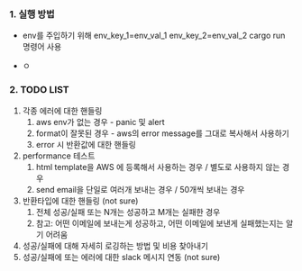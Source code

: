 
### 1. 실행 방법

- env를 주입하기 위해 env_key_1=env_val_1 env_key_2=env_val_2 cargo run 명령어 사용

- ㅇ


### 2. TODO LIST

1. 각종 에러에 대한 핸들링
    1. aws env가 없는 경우 - panic 및 alert
    2. format이 잘못된 경우 - aws의 error message를 그대로 복사해서 사용하기
    3. error 시 반환값에 대한 핸들링
2. performance 테스트
    1. html template을 AWS 에 등록해서 사용하는 경우 / 별도로 사용하지 않는 경우
    2. send email을 단일로 여러개 보내는 경우 / 50개씩 보내는 경우
3. 반환타입에 대한 핸들링 (not sure)
    1. 전체 성공/실패 또는 N개는 성공하고 M개는 실패한 경우
    2. 참고: 어떤 이메일에 보내는게 성공하고, 어떤 이메일에 보낸게 실패했는지는 알기 어려움
4. 성공/실패에 대해 자세히 로깅하는 방법 및 비용 찾아내기
5. 성공/실패에 또는 에러에 대한 slack 메시지 연동 (not sure)
